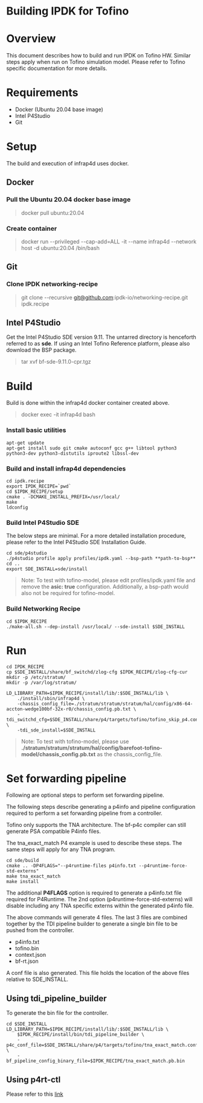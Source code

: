 Building IPDK for Tofino
========================

# Overview
This document describes how to build and run IPDK on Tofino HW. Similar steps apply when run on Tofino simulation model. Please refer to Tofino specific documentation for more details.

# Requirements
- Docker (Ubuntu 20.04 base image)
- Intel P4Studio
- Git

# Setup
The build and execution of infrap4d uses docker.

## Docker

### Pull the Ubuntu 20.04 docker base image
> docker pull ubuntu:20.04

### Create container
> docker run --privileged --cap-add=ALL -it --name infrap4d --network host -d ubuntu:20.04 /bin/bash

## Git

### Clone IPDK networking-recipe
> git clone --recursive git@github.com:ipdk-io/networking-recipe.git ipdk.recipe

## Intel P4Studio
Get the Intel P4Studio SDE version 9.11. The untarred directory is henceforth referred to as **sde**. If using an Intel Tofino Reference platform, please also download the BSP package.

> tar xvf bf-sde-9.11.0-cpr.tgz

# Build
Build is done within the infrap4d docker container created above.

> docker exec -it infrap4d bash

### Install basic utilities
```
apt-get update
apt-get install sudo git cmake autoconf gcc g++ libtool python3 python3-dev python3-distutils iproute2 libssl-dev
```

### Build and install infrap4d dependencies
```
cd ipdk.recipe
export IPDK_RECIPE=`pwd`
cd $IPDK_RECIPE/setup
cmake . -DCMAKE_INSTALL_PREFIX=/usr/local/
make
ldconfig
```

### Build Intel P4Studio SDE
The below steps are minimal. For a more detailed installation procedure, please refer to the Intel P4Studio SDE Installation Guide.
```
cd sde/p4studio
./p4studio profile apply profiles/ipdk.yaml --bsp-path **path-to-bsp**
cd ..
export SDE_INSTALL=sde/install
```
> Note: To test with tofino-model, please edit profiles/ipdk.yaml file and remove the **asic: true** configuration. Additionally, a bsp-path would also not be required for tofino-model.

### Build Networking Recipe
```
cd $IPDK_RECIPE
./make-all.sh --dep-install /usr/local/ --sde-install $SDE_INSTALL
```

# Run
```
cd IPDK_RECIPE
cp $SDE_INSTALL/share/bf_switchd/zlog-cfg $IPDK_RECIPE/zlog-cfg-cur
mkdir -p /etc/stratum/
mkdir -p /var/log/stratum/

LD_LIBRARY_PATH=$IPDK_RECIPE/install/lib/:$SDE_INSTALL/lib \
    ./install/sbin/infrap4d \
    -chassis_config_file=./stratum/stratum/stratum/hal/config/x86-64-accton-wedge100bf-32x-r0/chassis_config.pb.txt \
    -tdi_switchd_cfg=$SDE_INSTALL/share/p4/targets/tofino/tofino_skip_p4.conf \
    -tdi_sde_install=$SDE_INSTALL
```
> Note: To test with tofino-model, please use **./stratum/stratum/stratum/hal/config/barefoot-tofino-model/chassis_config.pb.txt** as the chassis_config_file.

# Set forwarding pipeline
Following are optional steps to perform set forwarding pipeline.

The following steps describe generating a p4info and pipeline configuration required to perform a set forwarding pipeline from a controller.

Tofino only supports the TNA architecture. The bf-p4c compiler can still generate PSA compatible P4info files.

The tna_exact_match P4 example is used to describe these steps. The same steps will apply for any TNA program.
```
cd sde/build
cmake .. -DP4FLAGS="--p4runtime-files p4info.txt --p4runtime-force-std-externs"
make tna_exact_match
make install
```
The additional **P4FLAGS** option is required to generate a p4info.txt file required for P4Runtime. The 2nd option (p4runtime-force-std-externs) will disable including any TNA specific externs within the generated p4info file.

The above commands will generate 4 files. The last 3 files are combined together by the TDI pipeline builder to generate a single bin file to be pushed from the controller.
 - p4info.txt
 - tofino.bin
 - context.json
 - bf-rt.json

A conf file is also generated. This file holds the location of the above files relative to SDE_INSTALL.

## Using tdi_pipeline_builder
To generate the bin file for the controller.
```
cd $SDE_INSTALL
LD_LIBRARY_PATH=$IPDK_RECIPE/install/lib/:$SDE_INSTALL/lib \
    $IPDK_RECIPE/install/bin/tdi_pipeline_builder \
    -p4c_conf_file=$SDE_INSTALL/share/p4/targets/tofino/tna_exact_match.conf \
    -bf_pipeline_config_binary_file=$IPDK_RECIPE/tna_exact_match.pb.bin
```

## Using p4rt-ctl
Please refer to this [link](https://github.com/ipdk-io/networking-recipe/blob/main/docs/executables.rst#p4rt-ctl-executable)
